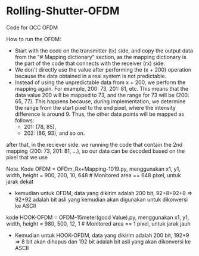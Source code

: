 # Rolling-Shutter-OFDM
Code for OCC OFDM


How to run the OFDM:

- Start with the code on the transmitter (tx) side, and copy the output data from the "# Mapping dictionary" section, as the mapping dictionary is the part of the code that connects with the receiver (rx) side.
- We don't directly use the value after performing the (x + 200) operation because the data obtained in a real system is not predictable.
- Instead of using the unpredictable data from x + 200, we perform the mapping again. For example, 200: 73, 201: 81, etc. This means that the data value 200 will be mapped to 73, and the range for 73 will be (200: 65, 77). This happens because, during implementation, we determine the range from the start pixel to the end pixel, where the intensity difference is around 9. Thus, the other data points will be mapped as follows:
  - 201: (78, 85),
  - 202: (86, 93), and so on.

after that, in the reciever side.
we running the code that contain the 2nd mapping (200: 73, 201: 81, ...), so our data can be decoded based on the pixel that we use 


Note.
Kode OFDM = OFDm_Rx+Mapping-1019.py, menggunakan x1, y1, width, height = 900, 200, 10, 648  # Monitored area == 648 pixel, untuk jarak dekat
- kemudian untuk OFDM, data yang dikirim adalah 200 bit, 92+8+92+8 => 92+92 adalah bit asli yang kemudian akan digunakan untuk dikonversi ke ASCII

kode HOOK-OFDM = OFDM-15meter(good Value).py, menggunakan x1, y1, width, height = 980, 500, 12, 1  # Monitored area  == 1 pixel, untuk jarak jauh
- Kemudian untuk HOOK-OFDM, data yang dikirim adalah 200 bit, 192+9 => 8 bit akan dihapus dan 192 bit adalah bit asli yang akan dikonversi ke ASCII




  
